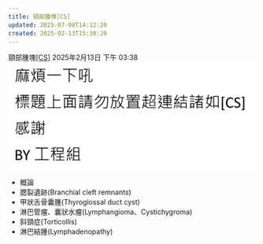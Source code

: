 ```yaml
---
title: 頸部腫塊[CS]
updated: 2025-07-08T14:12:20
created: 2025-02-13T15:38:29
---
```


頸部腫塊[\[CS\]](onenote:#外科&section-id={3DCF7DF0-1434-4FA1-852D-65472B53D59C}&page-id={FF1545DF-4AA7-4C5A-A501-7489C17562A8}&object-id={2402BB6F-5DE8-43F1-928B-6DDA52B5799A}&63&base-path=https://d.docs.live.net/56ce32fba64785ca/文件/國考中文醫學知識網站架設計畫/新的節%201.one)
2025年2月13日
下午 03:38
![image1](../../../resources/e5a1d2bd7d39465aa93c123e891c11ed.png)
- 概論
- 腮裂遺跡(Branchial cleft remnants)
- 甲狀舌骨囊腫(Thyroglossal duct cyst)
- 淋巴管瘤、囊狀水瘤(Lymphangioma、Cystichygroma)
- 斜頸症(Torticollis)
- 淋巴結腫(Lymphadenopathy)
